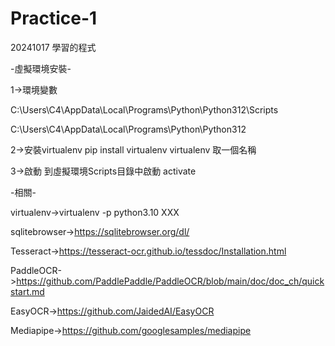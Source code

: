 # Practice-1
20241017 學習的程式

-虛擬環境安裝-

1->環境變數

C:\Users\C4\AppData\Local\Programs\Python\Python312\Scripts

C:\Users\C4\AppData\Local\Programs\Python\Python312

2->安裝virtualenv
pip install virtualenv
virtualenv 取一個名稱

3->啟動
到虛擬環境Scripts目錄中啟動
activate

-相關-

virtualenv->virtualenv -p python3.10 XXX

sqlitebrowser->https://sqlitebrowser.org/dl/

Tesseract->https://tesseract-ocr.github.io/tessdoc/Installation.html

PaddleOCR->https://github.com/PaddlePaddle/PaddleOCR/blob/main/doc/doc_ch/quickstart.md

EasyOCR->https://github.com/JaidedAI/EasyOCR

Mediapipe->https://github.com/googlesamples/mediapipe
